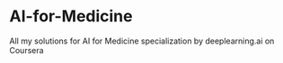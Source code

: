 # AI-for-Medicine
All my solutions for AI for Medicine specialization by deeplearning.ai on Coursera
